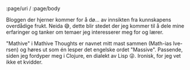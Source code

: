 :page/uri /
:page/body

Bloggen der hjerner kommer for å dø... av innsikten fra kunnskapens overdådige frukt. Neida 😅, dette blir stedet der jeg kommer til å dele mine erfaringer og tanker om temaer jeg interesserer meg for og lærer.

"Mathive" i Mathive Thoughts er navnet mitt mast sammen (Math-ias Ive-rsen) og høres ut som én lesper det engelske ordet "Massive". Passende, siden jeg fordyper meg i Clojure, en dialekt av Lisp 😜. Ironisk, for jeg vet ikke et kvidder.
